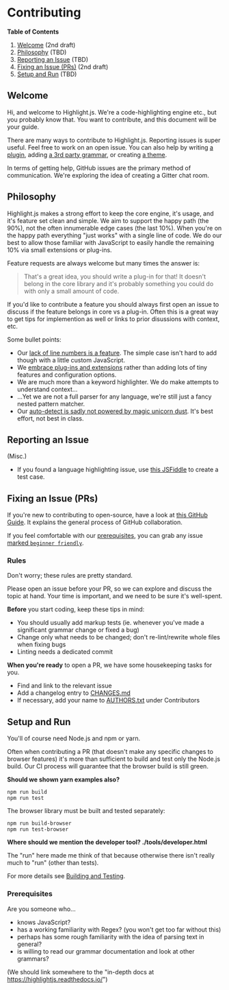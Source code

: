 # Contributing

**Table of Contents**
1. [Welcome](#welcome) (2nd draft)
2. [Philosophy](#philosophy) (TBD)
3. [Reporting an Issue](#reporting-an-issue) (TBD)
4. [Fixing an Issue (PRs)](#fixing-an-issue-prs) (2nd draft)
5. [Setup and Run](#setup-and-run) (TBD)


## Welcome
Hi, and welcome to Highlight.js. We're a code-highlighting engine etc., but you probably know that. You want to contribute, and this document will be your guide.

There are many ways to contribute to Highlight.js. Reporting issues is super useful. Feel free to work on an open issue. You can also help by writing [a plugin](https://highlightjs.readthedocs.io/en/latest/plugin-api.html), adding [a 3rd party grammar](https://github.com/highlightjs/highlight.js/blob/master/extra/3RD_PARTY_QUICK_START.md), or creating [a theme](https://highlightjs.readthedocs.io/en/latest/style-guide.html).

In terms of getting help, GitHub issues are the primary method of communication. We're exploring the idea of creating a Gitter chat room.


## Philosophy

Highlight.js makes a strong effort to keep the core engine, it's usage, and it's feature set clean and simple.  We aim to support the happy path (the 90%), not the often innumerable edge cases (the last 10%).  When you're on the happy path everything "just works" with a single line of code.  We do our best to allow those familiar with JavaScript to easily handle the remaining 10% via small extensions or plug-ins.

Feature requests are always welcome but many times the answer is:

> That's a great idea, you should write a plug-in for that! It doesn't belong in the core library and it's probably something you could do with only a small amount of code.

If you'd like to contribute a feature you should always first open an issue to discuss if the feature belongs in core vs a plug-in.  Often this is a great way to get tips for implemention as well or links to prior disussions with context, etc.

Some bullet points:

- Our [lack of line numbers is a feature](https://highlightjs.readthedocs.io/en/latest/line-numbers.html). The simple case isn't hard to add though with a little custom JavaScript.
- We [embrace plug-ins and extensions](https://github.com/highlightjs/highlight.js/issues/2225) rather than adding lots of tiny features and configuration options.
- We are much more than a keyword highlighter. We do make attempts to understand context...
- ...Yet we are not a full parser for any language, we're still just a fancy nested pattern matcher.
- Our [auto-detect is sadly not powered by magic unicorn dust](https://github.com/highlightjs/highlight.js/issues/1213). It's best effort, not best in class.


## Reporting an Issue
(Misc.)
- If you found a language highlighting issue, use [this JSFiddle](https://jsfiddle.net/ajoshguy/2bmdswn6/) to create a test case.


## Fixing an Issue (PRs)
If you're new to contributing to open-source, have a look at [this GitHub Guide](https://guides.github.com/activities/forking). It explains the general process of GitHub collaboration.

If you feel comfortable with our [prerequisites](#prerequisites), you can grab any issue [marked `beginner friendly`](https://github.com/highlightjs/highlight.js/issues?q=is%3Aopen+is%3Aissue+label%3A%22beginner+friendly%22).


### Rules
Don't worry; these rules are pretty standard.

Please open an issue before your PR, so we can explore and discuss the topic at hand. Your time is important, and we need to be sure it's well-spent.

**Before** you start coding, keep these tips in mind:
- You should usually add markup tests (ie. whenever you've made a significant grammar change or fixed a bug)
- Change only what needs to be changed; don't re-lint/rewrite whole files when fixing bugs
- Linting needs a dedicated commit

**When you're ready** to open a PR, we have some housekeeping tasks for you.
- Find and link to the relevant issue
- Add a changelog entry to [CHANGES.md](https://github.com/highlightjs/highlight.js/blob/master/CHANGES.md)
- If necessary, add your name to [AUTHORS.txt](https://github.com/highlightjs/highlight.js/blob/master/AUTHORS.txt) under Contributors


## Setup and Run

You'll of course need Node.js and npm or yarn.

Often when contributing a PR (that doesn't make any specific changes to browser
features) it's more than sufficient to build and test only the Node.js build.
Our CI process will guarantee that the browser build is still green.

**Should we shown yarn examples also?**

```
npm run build
npm run test
```

The browser library must be built and tested separately:

```
npm run build-browser
npm run test-browser
```

**Where should we mention the developer tool? ./tools/developer.html**

The "run" here made me think of that because otherwise there isn't really
much to "run" (other than tests).



For more details see [Building and Testing](https://highlightjs.readthedocs.io/en/latest/building-testing.html).


### Prerequisites
Are you someone who...
- knows JavaScript?
- has a working familiarity with Regex? (you won't get too far without this)
- perhaps has some rough familiarity with the idea of parsing text in general?
- is willing to read our grammar documentation and look at other grammars?


(We should link somewhere to the "in-depth docs at https://highlightjs.readthedocs.io/")
